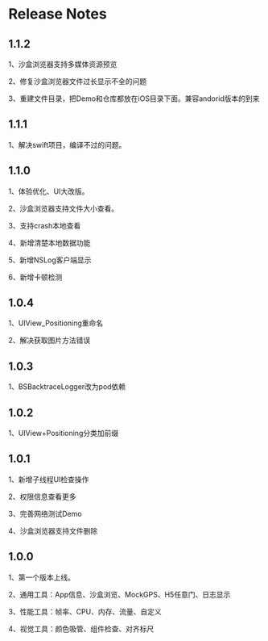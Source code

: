 # Release Notes
## 1.1.2
1、沙盒浏览器支持多媒体资源预览

2、修复沙盒浏览器文件过长显示不全的问题

3、重建文件目录，把Demo和仓库都放在iOS目录下面。兼容andorid版本的到来

## 1.1.1
1、解决swift项目，编译不过的问题。

## 1.1.0
1、体验优化、UI大改版。

2、沙盒浏览器支持文件大小查看。

3、支持crash本地查看

4、新增清楚本地数据功能

5、新增NSLog客户端显示

6、新增卡顿检测

## 1.0.4
1、UIView_Positioning重命名

2、解决获取图片方法错误


## 1.0.3
1、BSBacktraceLogger改为pod依赖


## 1.0.2
1、UIView+Positioning分类加前缀


## 1.0.1
1、新增子线程UI检查操作

2、权限信息查看更多

3、完善网络测试Demo

4、沙盒浏览器支持文件删除


## 1.0.0

1、第一个版本上线。

2、通用工具：App信息、沙盒浏览、MockGPS、H5任意门、日志显示

3、性能工具：帧率、CPU、内存、流量、自定义

4、视觉工具：颜色吸管、组件检查、对齐标尺